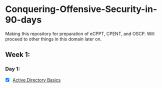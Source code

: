 # Conquering-Offensive-Security-in-90-days
Making this repository for preparation of eCPPT, CPENT, and OSCP. Will proceed to other things in this domain later on.

## Week 1:
### Day 1:
- [x] [Active Directory Basics](https://tryhackme.com/module/hacking-active-directory)
